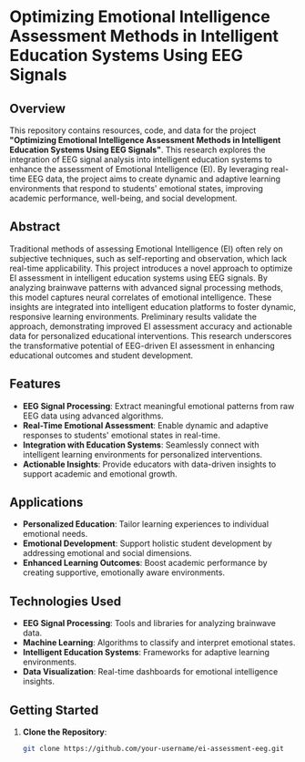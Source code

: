# Optimizing Emotional Intelligence Assessment Methods in Intelligent Education Systems Using EEG Signals

## Overview

This repository contains resources, code, and data for the project **"Optimizing Emotional Intelligence Assessment Methods in Intelligent Education Systems Using EEG Signals"**. This research explores the integration of EEG signal analysis into intelligent education systems to enhance the assessment of Emotional Intelligence (EI). By leveraging real-time EEG data, the project aims to create dynamic and adaptive learning environments that respond to students' emotional states, improving academic performance, well-being, and social development.

## Abstract

Traditional methods of assessing Emotional Intelligence (EI) often rely on subjective techniques, such as self-reporting and observation, which lack real-time applicability. This project introduces a novel approach to optimize EI assessment in intelligent education systems using EEG signals. By analyzing brainwave patterns with advanced signal processing methods, this model captures neural correlates of emotional intelligence. These insights are integrated into intelligent education platforms to foster dynamic, responsive learning environments. Preliminary results validate the approach, demonstrating improved EI assessment accuracy and actionable data for personalized educational interventions. This research underscores the transformative potential of EEG-driven EI assessment in enhancing educational outcomes and student development.

## Features

- **EEG Signal Processing**: Extract meaningful emotional patterns from raw EEG data using advanced algorithms.
- **Real-Time Emotional Assessment**: Enable dynamic and adaptive responses to students' emotional states in real-time.
- **Integration with Education Systems**: Seamlessly connect with intelligent learning environments for personalized interventions.
- **Actionable Insights**: Provide educators with data-driven insights to support academic and emotional growth.

## Applications

- **Personalized Education**: Tailor learning experiences to individual emotional needs.
- **Emotional Development**: Support holistic student development by addressing emotional and social dimensions.
- **Enhanced Learning Outcomes**: Boost academic performance by creating supportive, emotionally aware environments.

## Technologies Used

- **EEG Signal Processing**: Tools and libraries for analyzing brainwave data.
- **Machine Learning**: Algorithms to classify and interpret emotional states.
- **Intelligent Education Systems**: Frameworks for adaptive learning environments.
- **Data Visualization**: Real-time dashboards for emotional intelligence insights.

## Getting Started

1. **Clone the Repository**:
   ```bash
   git clone https://github.com/your-username/ei-assessment-eeg.git
